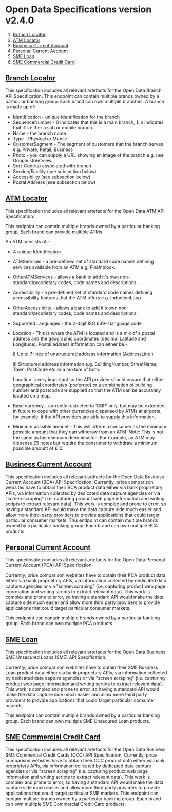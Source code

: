 # Open Data Specifications version v2.4.0 <!-- omit in toc -->

1. [Branch Locator](#branch-locator)
2. [ATM Locator](#atm-locator)
3. [Business Current Account](#business-current-account)
4. [Personal Current Account](#personal-current-account)
5. [SME Loan](#sme-loan)
6. [SME Commercial Credit Card](#sme-commercial-credit-card)

## [Branch Locator](./branchlocator/branch-locator.md)

This specification includes all relevant artefacts for the Open Data Branch API Specification.
This endpoint can contain multiple brands owned by a particular banking group. Each brand can own multiple branches. 
A branch is made up of:-

* Identification - unique identification for the branch
* SequenceNumber - 0 indicates that this is a main branch, 1..n indicates that it's either a sub or mobile branch.
* Name - the branch name
* Type - Physical or Mobile
* CustomerSegment - The segment of customers that the branch serves e.g. Private, Retail, Business
* Photo - you can supply a URL showing an image of the branch e.g. use Google streetview
* Sort-Code(s) associated with branch
* Service/Facility (see subsection below)
* Accessibility (see subsection below)
* Postal Address (see subsection below)

## [ATM Locator](./atmlocator/atm-locator.md)


This specification includes all relevant artefacts for the Open Data ATM API Specification.

This endpoint can contain multiple brands owned by a particular banking group. Each brand can provide multiple ATMs.

An ATM consists of:-

* A unique Identification
* ATMServices - a pre-defined set of standard code names defining services available from an ATM e.g. PinUnblock.
  
* OtherATMServices - allows a bank to add it's own non-standard/proprietary codes, code names and descriptions.
  
* Accessibility - a pre-defined set of standard code names defining accessibility features that the ATM offers e.g. InductionLoop
  
* OtherAccessibility - allows a bank to add it's own non-standard/proprietary codes, code names and descriptions.
  
* Supported Languages - the 2-digit ISO 639-1 language code.
  
* Location - This is where the ATM is located and is a mix of a postal address and the geographic coordinates (decimal Latitude and Longitude). Postal address information can either be:-
   
   i) Up to 7 lines of unstructured address information (AddressLine ) 
   
   ii) Structured address information e.g. BuildingNumber, StreetName, Town, PostCode etc or a mixture of both. 
   
   Location is very important so the API provider should ensure that either geographical coordinates (preferred) or a combination of building number and postcode are supplied so that the ATM can be accurately located on a map.
  
* Base currency - currently restricted to 'GBP' only, but may be extended in future to cope with other currencies dispensed by ATMs at airports, for example, if the API providers are able to supply this information.
  
* Minimum possible amount - This will inform a consumer as the minimum possible amount that they can withdraw from an ATM. Note: This is not the same as the minimum denomination. For example, an ATM may dispense £5 notes but require the consumer to withdraw a minimum possible amount of £10.



## [Business Current Account](./bca/business-current-account.md) 

This specification includes all relevant artifacts for the Open Data Business Current Account (BCA) API Specification.
Currently, price comparison websites have to obtain their BCA product data either via bank proprietary APIs, via information collected by dedicated data capture agencies or via "screen scraping" (i.e. capturing product web page information and writing scripts to extract relevant data). This work is complex and prone to error, so having a standard API would make the data capture side much easier and allow more third-party providers to provide applications that could target particular consumer markets.
This endpoint can contain multiple brands owned by a particular banking group. Each brand can own multiple BCA products.


## [Personal Current Account](./pca/personal-current-account.md)

This specification includes all relevant artefacts for the Open Data Personal Current Account (PCA) API Specification.

Currently, price comparison websites have to obtain their PCA product data either via bank proprietary APIs, via information collected by dedicated data capture agencies or via "screen scraping" (i.e. capturing product web page information and writing scripts to extract relevant data). This work is complex and prone to error, so having a standard API would make the data capture side much easier and allow more third party providers to provide applications that could target particular consumer markets.

This endpoint can contain multiple brands owned by a particular banking group. Each brand can own multiple PCA products.

## [SME Loan](./smeloan/sme-loan.md)

This specification includes all relevant artefacts for the Open Data Business SME Unsecured Loans (SME) API Specification.

Currently, price comparison websites have to obtain their SME Business Loan product data either via bank proprietary APIs, via information collected by dedicated data capture agencies or via "screen scraping" (i.e. capturing product web page information and writing scripts to extract relevant data). This work is complex and prone to error, so having a standard API would make the data capture side much easier and allow more third party providers to provide applications that could target particular consumer markets.

This endpoint can contain multiple brands owned by a particular banking group. Each brand can own multiple SME Unsecured Loan products.


## [SME Commercial Credit Card](./smeccc/sme-commercial-credit-card.md)

This specification includes all relevant artefacts for the Open Data Business SME Commercial Credit Cards (CCC) API Specification.
Currently, price comparison websites have to obtain their CCC product data either via bank proprietary APIs, via information collected by dedicated data capture agencies or via "screen scraping" (i.e. capturing product web page information and writing scripts to extract relevant data). This work is complex and prone to error, so having a standard API would make the data capture side much easier and allow more third party providers to provide applications that could target particular SME markets.
This endpoint can contain multiple brands owned by a particular banking group. Each brand can own multiple SME Commercial Credit Card products.
